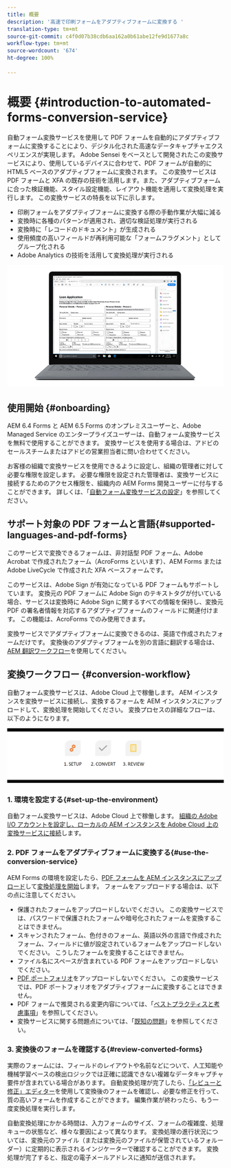 ```yaml
---
title: 概要
description: '高速で印刷フォームをアダプティブフォームに変換する '
translation-type: tm+mt
source-git-commit: c4f0d07b38cdb6aa162a0b61abe12fe9d1677a8c
workflow-type: tm+mt
source-wordcount: '674'
ht-degree: 100%

---
```



# 概要 {#introduction-to-automated-forms-conversion-service}

自動フォーム変換サービスを使用して PDF フォームを自動的にアダプティブフォームに変換することにより、デジタル化された高速なデータキャプチャエクスペリエンスが実現します。 Adobe Sensei をベースとして開発されたこの変換サービスにより、使用しているデバイスに合わせて、PDF フォームが自動的に HTML5 ベースのアダプティブフォームに変換されます。 この変換サービスは PDF フォームと XFA の既存の技術を活用します。また、アダプティブフォームに合った検証機能、スタイル設定機能、レイアウト機能を適用して変換処理を実行します。 この変換サービスの特長を以下に示します。

* 印刷フォームをアダプティブフォームに変換する際の手動作業が大幅に減る
* 変換時に各種のパターンが適用され、適切な検証処理が実行される
* 変換時に「レコードのドキュメント」が生成される
* 使用頻度の高いフィールドが再利用可能な「フォームフラグメント」としてグループ化される
* Adobe Analytics の技術を活用して変換処理が実行される

![操作は非常に簡単です。 変換するソースフォームを準備して、自動フォーム変換サービスを実行するだけです。 それだけで、美しいアダプティブフォームが生成されます。 もちろん、満足できるまで何度でもフォームを編集することができます。](assets/pdf-to-adaptive-form-gitx50.gif)

## 使用開始 {#onboarding}

AEM 6.4 Forms と AEM 6.5 Forms のオンプレミスユーザーと、Adobe Managed Service のエンタープライズユーザーは、自動フォーム変換サービスを無料で使用することができます。 変換サービスを使用する場合は、アドビのセールスチームまたはアドビの営業担当者に問い合わせてください。

お客様の組織で変換サービスを使用できるように設定し、組織の管理者に対して必要な権限を設定します。 必要な権限を設定された管理者は、変換サービスに接続するためのアクセス権限を、組織内の AEM Forms 開発ユーザーに付与することができます。 詳しくは、「[自動フォーム変換サービスの設定](configure-service.md)」を参照してください。

## サポート対象の PDF フォームと言語{#supported-languages-and-pdf-forms}

このサービスで変換できるフォームは、非対話型 PDF フォーム、Adobe Acrobat で作成されたフォーム（AcroForms といいます）、AEM Forms または Adobe LiveCycle で作成された XFA ベースフォームです。

このサービスは、Adobe Sign が有効になっている PDF フォームもサポートしています。 変換元の PDF フォームに Adobe Sign のテキストタグが付いている場合、サービスは変換時に Adobe Sign に関するすべての情報を保持し、変換元 PDF の署名者情報を対応するアダプティブフォームのフィールドに関連付けます。 この機能は、AcroForms でのみ使用できます。

変換サービスでアダプティブフォームに変換できるのは、英語で作成されたフォームだけです。 変換後のアダプティブフォームを別の言語に翻訳する場合は、[AEM 翻訳ワークフロー](https://helpx.adobe.com/jp/experience-manager/6-5/forms/using/using-aem-translation-workflow-to-localize-adaptive-forms.html)を使用してください。

## 変換ワークフロー  {#conversion-workflow}

自動フォーム変換サービスは、Adobe Cloud 上で稼働します。 AEM インスタンスを変換サービスに接続し、変換するフォームを AEM インスタンスにアップロードして、変換処理を開始してください。 変換プロセスの詳細なフローは、以下のようになります。

![ワークフロー](assets/conversion-workflow.png)

### 1. 環境を設定する{#set-up-the-environment}

自動フォーム変換サービスは、Adobe Cloud 上で稼働します。 [組織の Adobe I/O アカウントを設定し、ローカルの AEM インスタンスを Adobe Cloud 上の変換サービスに接続](configure-service.md)します。

### 2. PDF フォームをアダプティブフォームに変換する{#use-the-conversion-service}

AEM Forms の環境を設定したら、[PDF フォームを AEM インスタンスにアップロード](convert-existing-forms-to-adaptive-forms.md)して[変換処理を開始](convert-existing-forms-to-adaptive-forms.md#run-the-conversion)します。 フォームをアップロードする場合は、以下の点に注意してください。

* 保護されたフォームをアップロードしないでください。 この変換サービスでは、パスワードで保護されたフォームや暗号化されたフォームを変換することはできません。
* スキャンされたフォーム、色付きのフォーム、英語以外の言語で作成されたフォーム、フィールドに値が設定されているフォームをアップロードしないでください。 こうしたフォームを変換することはできません。
* ファイル名にスペースが含まれている PDF フォームをアップロードしないでください。
* [PDF ポートフォリオ](https://helpx.adobe.com/jp/acrobat/using/overview-pdf-portfolios.html)をアップロードしないでください。 この変換サービスでは、PDF ポートフォリオをアダプティブフォームに変換することはできません。
* PDF フォームで推奨される変更内容については、「[ベストプラクティスと考慮事項](styles-and-pattern-considerations-and-best-practices.md)」を参照してください。
* 変換サービスに関する問題点については、「[既知の問題](known-issues.md)」を参照してください。

### 3. 変換後のフォームを確認する{#review-converted-forms}

実際のフォームには、フィールドのレイアウトや名前などについて、人工知能や機械学習ベースの検出ロジックでは正確に認識できない複雑なデータキャプチャ要件が含まれている場合があります。 自動変換処理が完了したら、[「レビューと修正」エディター](review-correct-ui-edited.md)を使用して変換後のフォームを確認し、必要な修正を行って、質の高いフォームを作成することができます。 編集作業が終わったら、もう一度変換処理を実行します。

自動変換処理にかかる時間は、入力フォームのサイズ、フォームの複雑度、処理キューの状態など、様々な要因によって異なります。 変換処理の進行状況については、変換元のファイル（または変換元のファイルが保管されているフォルーダー）に定期的に表示されるインジケーターで確認することができます。 変換処理が完了すると、指定の電子メールアドレスに通知が送信されます。
